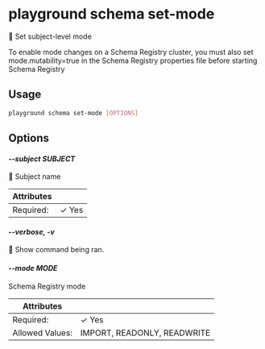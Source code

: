 # playground schema set-mode

🔏 Set subject-level mode  
  
To enable mode changes on a Schema Registry cluster, you must also set mode.mutability=true in the Schema Registry properties file before starting Schema Registry

## Usage

```bash
playground schema set-mode [OPTIONS]
```

## Options

#### *--subject SUBJECT*

📛 Subject name

| Attributes      | &nbsp;
|-----------------|-------------
| Required:       | ✓ Yes

#### *--verbose, -v*

🐞 Show command being ran.

#### *--mode MODE*

Schema Registry mode

| Attributes      | &nbsp;
|-----------------|-------------
| Required:       | ✓ Yes
| Allowed Values: | IMPORT, READONLY, READWRITE


